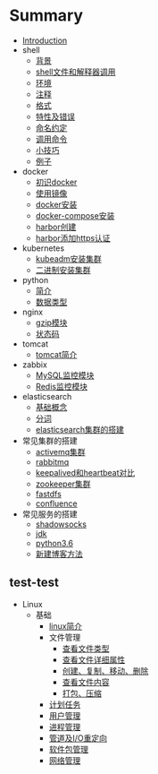 # Summary

* [Introduction](README.md)
* shell
    * [背景](shell/背景.md)
    * [shell文件和解释器调用](shell/Shell文件和解释器调用.md)
    * [环境](shell/环境.md)
    * [注释](shell/注释.md)
    * [格式](shell/格式.md)
    * [特性及错误](shell/特性及错误.md)
    * [命名约定](shell/命名约定.md)
    * [调用命令](shell/调用命令.md)
    * [小技巧](shell/小技巧.md)
    * [例子](shell/例子.md)
* docker
    * [初识docker](docker/初识docker.md)
    * [使用镜像](docker/使用镜像.md)
    * [docker安装](docker/docker安装.md)
    * [docker-compose安装](docker/docker-compose安装.md)
    * [harbor创建](docker/harbor创建.md)
    * [harbor添加https认证](docker/harbor添加https认证.md)
* kubernetes
    * [kubeadm安装集群](kubernetes/使用kubeadm工具快速安装kubernetes集群.md)
    * [二进制安装集群](kubernetes/以二进制文件方式安装kubernetes集群.md)
* python
    * [简介](python/简介.md)
    * [数据类型](python/数据类型.md)
* nginx
    * [gzip模块](nginx/gzip.md)
    * [状态码](nginx/状态码.md)
* tomcat
    * [tomcat简介](tomcat/tomcat简介.md)
* zabbix
    * [MySQL监控模块](zabbix/MySQL监控模块.md)
    * [Redis监控模块](zabbix/Redis监控模块.md)
* elasticsearch
    * [基础概念](elasticsearch/基础概念.md)
    * [分词](elasticsearch/分词.md)
    * [elasticsearch集群的搭建](elasticsearch/centos7.6下elasticsearch7.2集群搭建步骤.md)
* 常见集群的搭建
    * [activemq集群](常见集群的搭建/activemq5.15.9集群搭建步骤.md)
    * [rabbitmq](常见集群的搭建/centos7安装rabbitmq-3.7.9.md)
    * [keepalived和heartbeat对比](常见集群的搭建/keepalived和heartbeat对比.md)
    * [zookeeper集群](常见集群的搭建/zookeeper3.4.14集群搭建步骤.md)
    * [fastdfs](常见集群的搭建/分布式FastDfs+nginx缓存高可用集群构建.md)
    * [confluence](常见集群的搭建/基于docker搭建confluence.md)
* 常见服务的搭建
    * [shadowsocks](常见服务的搭建/centos7下搭建shadowsocks.md)
    * [jdk](常见服务的搭建/centos下配置jdk的环境变量.md)
    * [python3.6](常见服务的搭建/安装python3-6.md)
    * [新建博客方法](常见服务的搭建/新建博客方法.md)

## test-test
* Linux
    * 基础
        * [linux简介](Linux/基础/linux简介.md)
        * 文件管理
            * [查看文件类型](Linux/基础/文件管理/查看文件类型.md)
            * [查看文件详细属性](Linux/基础/文件管理/查看文件详细属性.md)
            * [创建、复制、移动、删除](Linux/基础/文件管理/zsgc.md)
            * [查看文件内容](Linux/基础/文件管理/查看文件内容.md)
            * [打包、压缩](Linux/基础/文件管理/打包压缩.md)
        * [计划任务](Linux/基础/计划任务.md)
        * [用户管理](Linux/基础/用户管理.md)
        * [进程管理](Linux/基础/进程管理.md)
        * [管道及I/O重定向](Linux/基础/管道及I-O重定向.md)
        * [软件包管理](Linux/基础/软件包管理.md)
        * [网络管理](Linux/基础/网络管理.md)

